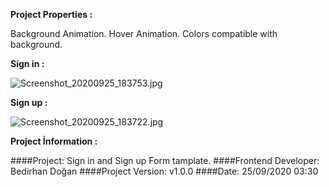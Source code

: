 **Project Properties :**

Background Animation. 
Hover Animation. 
Colors compatible with background. 


**Sign in :**

![Screenshot_20200925_183753.jpg](https://user-images.githubusercontent.com/59766658/94286954-5bc70600-ff5e-11ea-9e51-f9d0c8179c62.jpg)

**Sign up :**

![Screenshot_20200925_183722.jpg](https://user-images.githubusercontent.com/59766658/94287138-9a5cc080-ff5e-11ea-942c-66455be9cd7f.jpg)

**Project İnformation :**

####Project: Sign in and Sign up Form tamplate.
####Frontend Developer: Bedirhan Doğan
####Project Version: v1.0.0
####Date: 25/09/2020 03:30
